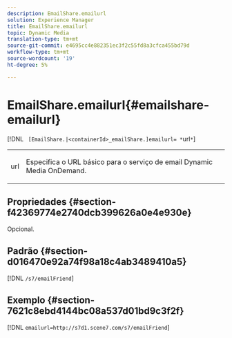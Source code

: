 ```yaml
---
description: EmailShare.emailurl
solution: Experience Manager
title: EmailShare.emailurl
topic: Dynamic Media
translation-type: tm+mt
source-git-commit: e4695cc4e882351ec3f2c55fd8a3cfca455bd79d
workflow-type: tm+mt
source-wordcount: '19'
ht-degree: 5%

---
```



# EmailShare.emailurl{#emailshare-emailurl}

[!DNL ` [EmailShare.|<containerId>_emailShare.]emailurl= *`url`*`]

<table id="table_5321841E90C941678F32AAF995CDC257"> 
 <tbody> 
  <tr> 
   <td colname="col1"> <p><span class="codeph"><span class="varname"> url</span></span> </p> </td> 
   <td colname="col2"> <p> Especifica o URL básico para o serviço de email Dynamic Media OnDemand. </p> </td> 
  </tr> 
 </tbody> 
</table>

## Propriedades {#section-f42369774e2740dcb399626a0e4e930e}

Opcional.

## Padrão {#section-d016470e92a74f98a18c4ab3489410a5}

[!DNL `/s7/emailFriend`]

## Exemplo {#section-7621c8ebd4144bc08a537d01bd9c3f2f}

[!DNL `emailurl=http://s7d1.scene7.com/s7/emailFriend`]
